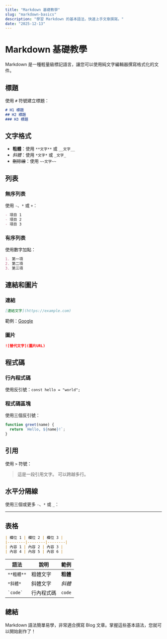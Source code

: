 ```yaml
---
title: "Markdown 基礎教學"
slug: "markdown-basics"
description: "學習 Markdown 的基本語法，快速上手文章撰寫。"
date: "2025-12-13"
---
```


# Markdown 基礎教學

Markdown 是一種輕量級標記語言，讓您可以使用純文字編輯器撰寫格式化的文件。

## 標題

使用 `#` 符號建立標題：

```markdown
# H1 標題
## H2 標題
### H3 標題
```

## 文字格式

- **粗體**：使用 `**文字**` 或 `__文字__`
- *斜體*：使用 `*文字*` 或 `_文字_`
- ~~刪除線~~：使用 `~~文字~~`

## 列表

### 無序列表

使用 `-`、`*` 或 `+`：

```markdown
- 項目 1
- 項目 2
- 項目 3
```

### 有序列表

使用數字加點：

```markdown
1. 第一項
2. 第二項
3. 第三項
```

## 連結和圖片

### 連結

```markdown
[連結文字](https://example.com)
```

範例：[Google](https://google.com)

### 圖片

```markdown
![替代文字](圖片URL)
```

## 程式碼

### 行內程式碼

使用反引號：`const hello = "world";`

### 程式碼區塊

使用三個反引號：

```javascript
function greet(name) {
  return `Hello, ${name}!`;
}
```

## 引用

使用 `>` 符號：

> 這是一段引用文字。
> 可以跨越多行。

## 水平分隔線

使用三個或更多 `-`、`*` 或 `_`：

---

## 表格

```markdown
| 欄位 1 | 欄位 2 | 欄位 3 |
|--------|--------|--------|
| 內容 1 | 內容 2 | 內容 3 |
| 內容 4 | 內容 5 | 內容 6 |
```

| 語法 | 說明 | 範例 |
|------|------|------|
| `**粗體**` | 粗體文字 | **粗體** |
| `*斜體*` | 斜體文字 | *斜體* |
| `` `code` `` | 行內程式碼 | `code` |

## 總結

Markdown 語法簡單易學，非常適合撰寫 Blog 文章。掌握這些基本語法，您就可以開始創作了！
